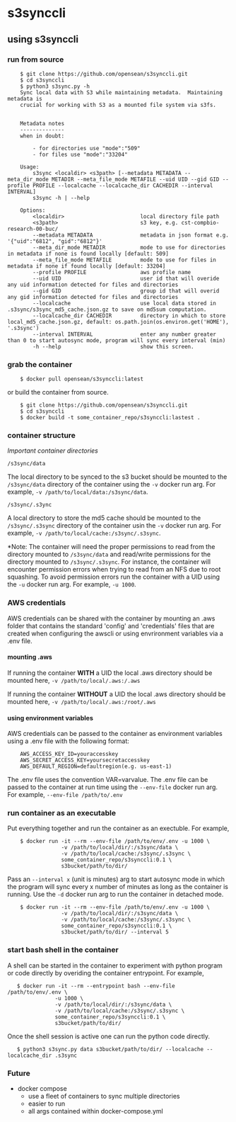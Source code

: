 # s3synccli

## using s3synccli

### run from source

```
    $ git clone https://github.com/opensean/s3synccli.git
    $ cd s3synccli
    $ python3 s3sync.py -h
    Sync local data with S3 while maintaining metadata.  Maintaining metadata is 
    crucial for working with S3 as a mounted file system via s3fs. 
    
    
    Metadata notes
    --------------
    when in doubt:
    
        - for directories use "mode":"509"
        - for files use "mode":"33204"
    
    Usage:
        s3sync <localdir> <s3path> [--metadata METADATA --meta_dir_mode METADIR --meta_file_mode METAFILE --uid UID --gid GID --profile PROFILE --localcache --localcache_dir CACHEDIR --interval INTERVAL]
        s3sync -h | --help 
    
    Options: 
        <localdir>                        local directory file path
        <s3path>                          s3 key, e.g. cst-compbio-research-00-buc/
        --metadata METADATA               metadata in json format e.g. '{"uid":"6812", "gid":"6812"}'
        --meta_dir_mode METADIR           mode to use for directories in metadata if none is found locally [default: 509]
        --meta_file_mode METAFILE         mode to use for files in metadata if none if found locally [default: 33204]
        --profile PROFILE                 aws profile name 
        --uid UID                         user id that will overide any uid information detected for files and directories
        --gid GID                         group id that will overid any gid information detected for files and directories
        --localcache                      use local data stored in .s3sync/s3sync_md5_cache.json.gz to save on md5sum computation.
        --localcache_dir CACHEDIR         directory in which to store local_md5_cache.json.gz, default: os.path.join(os.environ.get('HOME'), '.s3sync') 
        --interval INTERVAL               enter any number greater than 0 to start autosync mode, program will sync every interval (min)
        -h --help                         show this screen.
```

### grab the container

```
    $ docker pull opensean/s3synccli:latest
```
or build the container from source.

```
    $ git clone https://github.com/opensean/s3synccli.git
    $ cd s3synccli
    $ docker build -t some_container_repo/s3synccli:lastest .
```

### container structure

*Important container directories*

```/s3sync/data```

The local directory to be synced to the s3 bucket should be mounted to the
 ```/s3sync/data``` directory of the container using the ```-v``` docker run 
arg.  For example, ```-v /path/to/local/data:/s3sync/data```.

```/s3sync/.s3ync```

A local directory to store the md5 cache should be mounted to the 
```/s3sync/.s3sync``` directory of the container usin the ```-v``` docker run 
arg.  For example, ```-v /path/to/local/cache:/s3sync/.s3sync```.

*Note: The container will need the proper permissions to read from the 
directory mounted to ```/s3sync/data``` and read/write permissions for the 
directory mounted to ```/s3sync/.s3sync```.  For instance, the container will 
encounter permission errors when trying to read from an NFS due to root 
squashing.  To avoid permission errors run the container with a UID using the 
```-u``` docker run arg.  For example, ```-u 1000```.

### AWS credentials

AWS credentials can be shared with the container by mounting an .aws folder 
that contains the standard 'config' and 'credentials' files that are created 
when configuring the awscli or using envrironment variables via a .env file.

#### mounting .aws

If running the container **WITH** a UID the local .aws directory should be 
mounted here, ```-v /path/to/local/.aws:/.aws```

If running the container **WITHOUT** a UID the local .aws directory should be 
mounted here, ```-v /path/to/local/.aws:/root/.aws```


#### using environment variables

AWS credentials can be passed to the container as environment variables using a
.env file with the following format:

```
    AWS_ACCESS_KEY_ID=youraccesskey
    AWS_SECRET_ACCESS_KEY=yoursecretaccesskey
    AWS_DEFAULT_REGION=defaultregion(e.g. us-east-1)
```

The .env file uses the convention VAR=varvalue.  The .env file can be passed 
to the container at run time using the ```--env-file``` docker run arg.  
For example, ```--env-file /path/to/.env```


### run container as an executable

Put everything together and run the container as an exectuble.  For example,

```
    $ docker run -it --rm --env-file /path/to/env/.env -u 1000 \
                 -v /path/to/local/dir/:/s3sync/data \
                 -v /path/to/local/cache:/s3sync/.s3sync \
                 some_container_repo/s3synccli:0.1 \
                 s3bucket/path/to/dir/

```

Pass an ```--interval x``` (unit is minutes) arg to start autosync mode in
which the program will sync every x number of minutes as long as the container
is running.  Use the ```-d``` docker run arg to run the container in detached
mode.

```
    $ docker run -it --rm --env-file /path/to/env/.env -u 1000 \
                 -v /path/to/local/dir/:/s3sync/data \
                 -v /path/to/local/cache:/s3sync/.s3sync \
                 some_container_repo/s3synccli:0.1 \
                 s3bucket/path/to/dir/ --interval 5

```

### start bash shell in the container

A shell can be started in the container to experiment with python program or 
code directly by overiding the container entrypoint.  For example,

```
   $ docker run -it --rm --entrypoint bash --env-file /path/to/env/.env \ 
               -u 1000 \
               -v /path/to/local/dir/:/s3sync/data \
               -v /path/to/local/cache:/s3sync/.s3sync \
               some_container_repo/s3synccli:0.1 \
               s3bucket/path/to/dir/ 

```

Once the shell session is active one can run the python code directly.

```
   $ python3 s3sync.py data s3bucket/path/to/dir/ --localcache --localcache_dir .s3sync 
```

### Future

- docker compose
    - use a fleet of containers to sync multiple directories
    - easier to run
    - all args contained within docker-compose.yml

